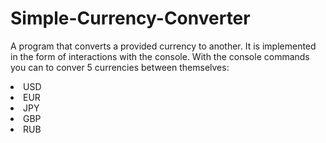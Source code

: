 # Simple-Currency-Converter
A program that converts a provided currency to another. It is implemented in the form of interactions with the console.
With the console commands you can to conver 5 currencies between themselves:
<li>USD</li>
<li>EUR</li>
<li>JPY</li>
<li>GBP</li>
<li>RUB</li>
